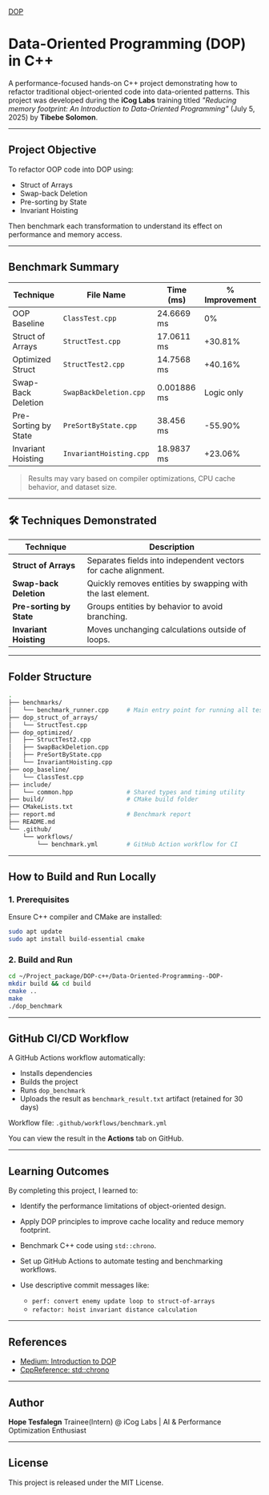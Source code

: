  [DOP](image/dop.png)

#  Data-Oriented Programming (DOP) in C++

A performance-focused hands-on C++ project demonstrating how to refactor traditional object-oriented code into data-oriented patterns. This project was developed during the **iCog Labs** training titled _"Reducing memory footprint: An Introduction to Data-Oriented Programming"_ (July 5, 2025) by **Tibebe Solomon**.

---

##  Project Objective

To refactor OOP code into DOP using:
- Struct of Arrays
- Swap-back Deletion
- Pre-sorting by State
- Invariant Hoisting

Then benchmark each transformation to understand its effect on performance and memory access.

---

##  Benchmark Summary

| Technique              | File Name              | Time (ms)    | % Improvement |
|------------------------|------------------------|--------------|----------------|
| OOP Baseline           | `ClassTest.cpp`        | 24.6669 ms   | 0%             |
| Struct of Arrays       | `StructTest.cpp`       | 17.0611 ms   | +30.81%        |
| Optimized Struct       | `StructTest2.cpp`      | 14.7568 ms   | +40.16%        |
| Swap-Back Deletion     | `SwapBackDeletion.cpp` | 0.001886 ms  | Logic only     |
| Pre-Sorting by State   | `PreSortByState.cpp`   | 38.456 ms    | -55.90%        |
| Invariant Hoisting     | `InvariantHoisting.cpp`| 18.9837 ms   | +23.06%        |

>  Results may vary based on compiler optimizations, CPU cache behavior, and dataset size.

---

## 🛠 Techniques Demonstrated

| Technique            | Description |
|---------------------|-------------|
| **Struct of Arrays** | Separates fields into independent vectors for cache alignment. |
| **Swap-back Deletion** | Quickly removes entities by swapping with the last element. |
| **Pre-sorting by State** | Groups entities by behavior to avoid branching. |
| **Invariant Hoisting** | Moves unchanging calculations outside of loops. |

---

##  Folder Structure

```bash
.
├── benchmarks/
│   └── benchmark_runner.cpp     # Main entry point for running all tests
├── dop_struct_of_arrays/
│   └── StructTest.cpp
├── dop_optimized/
│   ├── StructTest2.cpp
│   ├── SwapBackDeletion.cpp
│   ├── PreSortByState.cpp
│   └── InvariantHoisting.cpp
├── oop_baseline/
│   └── ClassTest.cpp
├── include/
│   └── common.hpp               # Shared types and timing utility
├── build/                       # CMake build folder
├── CMakeLists.txt
├── report.md                    # Benchmark report
├── README.md
└── .github/
    └── workflows/
        └── benchmark.yml        # GitHub Action workflow for CI
````

---

##  How to Build and Run Locally

### 1. Prerequisites

Ensure C++ compiler and CMake are installed:

```bash
sudo apt update
sudo apt install build-essential cmake
```

### 2. Build and Run

```bash
cd ~/Project_package/DOP-c++/Data-Oriented-Programming--DOP-
mkdir build && cd build
cmake ..
make
./dop_benchmark
```

---

##  GitHub CI/CD Workflow

A GitHub Actions workflow automatically:

* Installs dependencies
* Builds the project
* Runs `dop_benchmark`
* Uploads the result as `benchmark_result.txt` artifact (retained for 30 days)

 Workflow file: `.github/workflows/benchmark.yml`

You can view the result in the **Actions** tab on GitHub.

---

##  Learning Outcomes

By completing this project, I learned to:

* Identify the performance limitations of object-oriented design.
* Apply DOP principles to improve cache locality and reduce memory footprint.
* Benchmark C++ code using `std::chrono`.
* Set up GitHub Actions to automate testing and benchmarking workflows.
* Use descriptive commit messages like:

  * `perf: convert enemy update loop to struct-of-arrays`
  * `refactor: hoist invariant distance calculation`

---

##  References

* [Medium: Introduction to DOP](https://medium.com/mirum-budapest/introduction-to-data-oriented-programming-85b51b99572d)
* [CppReference: std::chrono](https://en.cppreference.com/w/cpp/chrono)

---

##  Author

**Hope Tesfalegn**
Trainee(Intern) @ iCog Labs | AI & Performance Optimization Enthusiast

---

##  License

This project is released under the MIT License.
